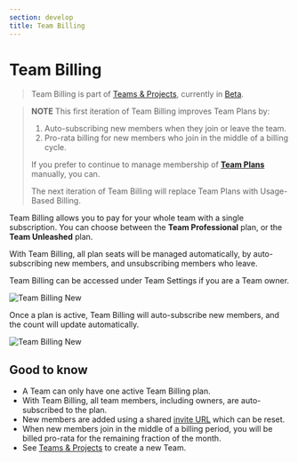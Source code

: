 ```yaml
---
section: develop
title: Team Billing
---
```


<script context="module">
  export const prerender = true;
</script>

# Team Billing

> Team Billing is part of [Teams & Projects](./teams-and-projects), currently in [Beta](./references/gitpod-releases).

> **NOTE**
> This first iteration of Team Billing improves Team Plans by:
>
> 1. Auto-subscribing new members when they join or leave the team.
> 2. Pro-rata billing for new members who join in the middle of a billing cycle.
>
> If you prefer to continue to manage membership of [**Team Plans**](./teams) manually, you can.
>
> The next iteration of Team Billing will replace Team Plans with Usage-Based Billing.

Team Billing allows you to pay for your whole team with a single subscription. You can choose between the **Team Professional** plan, or the **Team Unleashed** plan.

With Team Billing, all plan seats will be managed automatically, by auto-subscribing new members, and unsubscribing members who leave.

Team Billing can be accessed under Team Settings if you are a Team owner.

![Team Billing New](/images/docs/team-billing-new.png)

Once a plan is active, Team Billing will auto-subscribe new members, and the count will update automatically.

![Team Billing New](/images/docs/team-billing-subscribed.png)

## Good to know

- A Team can only have one active Team Billing plan.
- With Team Billing, all team members, including owners, are auto-subscribed to the plan.
- New members are added using a shared [invite URL](./teams-and-projects#add-members-to-a-team) which can be reset.
- When new members join in the middle of a billing period, you will be billed pro-rata for the remaining fraction of the month.
- See [Teams & Projects](./teams-and-projects) to create a new Team.
